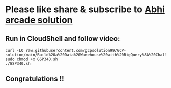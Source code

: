 
# Please like share & subscribe to [Abhi arcade solution](http://www.youtube.com/@Abhi_Arcade_Solution)

## Run in CloudShell and follow video:

```
curl -LO raw.githubusercontent.com/gcpsolution99/GCP-solution/main/Build%20a%20Data%20Warehouse%20with%20BigQuery%3A%20Challenge%20Lab/GSP340.sh
sudo chmod +x GSP340.sh
./GSP340.sh
```


## Congratulations !!
